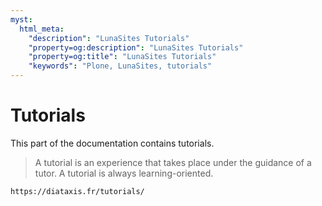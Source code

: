 ```yaml
---
myst:
  html_meta:
    "description": "LunaSites Tutorials"
    "property=og:description": "LunaSites Tutorials"
    "property=og:title": "LunaSites Tutorials"
    "keywords": "Plone, LunaSites, tutorials"
---
```


# Tutorials

This part of the documentation contains tutorials.

> A tutorial is an experience that takes place under the guidance of a tutor.
> A tutorial is always learning-oriented.

```{seealso}
https://diataxis.fr/tutorials/
```
